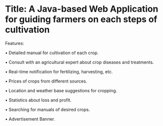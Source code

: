 # Title: A Java-based Web Application for guiding farmers on each steps of cultivation
 Features:
 
 • Detailed manual for cultivation of each crop.

 • Consult with an agricultural expert about crop diseases and treatments.
 
 • Real-time notification for fertilizing, harvesting, etc.
 
 • Prices of crops from different sources.
 
 • Location and weather base suggestions for cropping.
 
 • Statistics about loss and profit.
 
 • Searching for manuals of desired crops.
 
 • Advertisement Banner. 
